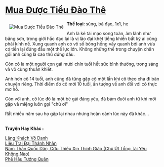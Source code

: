 <a href="https://utruyen.com/mua-duoc-tieu-dao-the/16614/" title="Mua Được Tiểu Đào Thê"><h1>Mua Được Tiểu Đào Thê</h1></a><div style="display:table"><img align="right" style="float: left; padding: 10px;" src="https://utruyen.com/images/story/200x260/mua-duoc-tieu-dao-the.jpg" alt="Mua Được Tiểu Đào Thê"><b>Thể loại: </b>sủng, bá đạo, 1x1, he<p></p>Anh là kẻ tài mạo song toàn, âm lãnh như băng sơn, trong giới hắc đạo lại là vị lão đại khét tiếng khiến bất kỳ ai cũng phải kính nể. Xung quanh anh có vô số bóng hồng vây quanh bởi anh vừa có tiền lại đứng đầu một thế lực lớn. Không những thế trong chuyện chăn gối anh cũng là cao thủ đứng đầu.<p></p>Còn cô là một người con gái mười chín tuổi hết sức bình thường, trong sáng và vô cùng thuần khiết.<p></p>Anh hơn cô 14 tuổi, anh cũng đã từng gặp cô một lần khi cô theo cha đi bàn chuyện riêng. Thời điểm đó cô mới 10 tuổi, ấn tượng về anh đối với cô thực mơ hồ.<p></p>Còn với anh, cô lúc đó là một bé gái đáng yêu, đã bám đuôi anh từ khi mới gặp và miệng luôn gọi "chú ơi"<p></p>Rất nhiều năm sau họ gặp lại nhau nhưng hoàn cảnh lúc này đã khác...</div><p><br><b>Truyện Hay Khác :</b></p><a href="https://utruyen.com/lang-khach-vo-danh/13826/" alt="Lãng Khách Vô Danh">Lãng Khách Vô Danh</a><br/><a href="https://dammyh.wordpress.com/2019/11/07/lieu-trai-dai-thanh-nhan-2/" alt="Liêu Trai Đại Thánh Nhân">Liêu Trai Đại Thánh Nhân</a><br/><a href="https://github.com/quanluxury/ngontinhhot/tree/master/truyenhay/19254/" alt="Nam Thần Quốc Dân, Cửu Thiếu Xin Thỉnh Giáo (Chú Út Tổng Tài Yêu Không Nào)">Nam Thần Quốc Dân, Cửu Thiếu Xin Thỉnh Giáo (Chú Út Tổng Tài Yêu Không Nào)</a><br/><a href="https://github.com/quanluxury/truyenhot/tree/master/truyenhay/3953/" alt="Phế Hậu Tướng Quân">Phế Hậu Tướng Quân</a><br/>